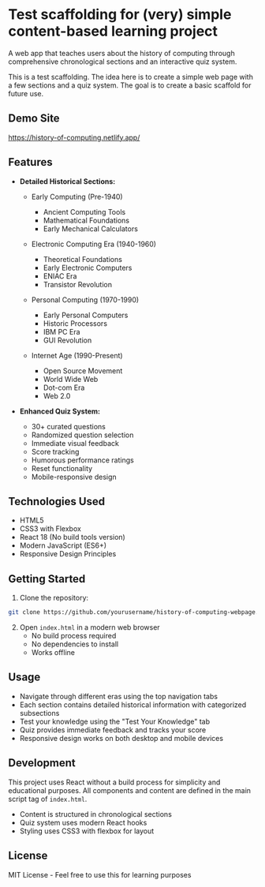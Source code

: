# Test scaffolding for (very) simple content-based learning project

A web app that teaches users about the history of computing through comprehensive chronological sections and an interactive quiz system.

This is a test scaffolding. The idea here is to create a simple web page with a few sections and a quiz system. The goal is to create a basic scaffold for future use.

## Demo Site

https://history-of-computing.netlify.app/

## Features

- **Detailed Historical Sections:**

  - Early Computing (Pre-1940)

    - Ancient Computing Tools
    - Mathematical Foundations
    - Early Mechanical Calculators

  - Electronic Computing Era (1940-1960)

    - Theoretical Foundations
    - Early Electronic Computers
    - ENIAC Era
    - Transistor Revolution

  - Personal Computing (1970-1990)

    - Early Personal Computers
    - Historic Processors
    - IBM PC Era
    - GUI Revolution

  - Internet Age (1990-Present)
    - Open Source Movement
    - World Wide Web
    - Dot-com Era
    - Web 2.0

- **Enhanced Quiz System:**
  - 30+ curated questions
  - Randomized question selection
  - Immediate visual feedback
  - Score tracking
  - Humorous performance ratings
  - Reset functionality
  - Mobile-responsive design

## Technologies Used

- HTML5
- CSS3 with Flexbox
- React 18 (No build tools version)
- Modern JavaScript (ES6+)
- Responsive Design Principles

## Getting Started

1. Clone the repository:

```bash
git clone https://github.com/yourusername/history-of-computing-webpage.git
```

2. Open `index.html` in a modern web browser
   - No build process required
   - No dependencies to install
   - Works offline

## Usage

- Navigate through different eras using the top navigation tabs
- Each section contains detailed historical information with categorized subsections
- Test your knowledge using the "Test Your Knowledge" tab
- Quiz provides immediate feedback and tracks your score
- Responsive design works on both desktop and mobile devices

## Development

This project uses React without a build process for simplicity and educational purposes. All components and content are defined in the main script tag of `index.html`.

- Content is structured in chronological sections
- Quiz system uses modern React hooks
- Styling uses CSS3 with flexbox for layout

## License

MIT License - Feel free to use this for learning purposes

